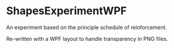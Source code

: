 # ShapesExperimentWPF

An experiment based on the principle schedule of reinforcement.

Re-written with a WPF layout to handle transparency in PNG files.
